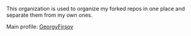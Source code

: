 This organization is used to organize my forked repos in one place and separate them from my own ones.

Main profile: [GeorgyFirsov][1]

<!-- -->
[1]: https://github.com/GeorgyFirsov
